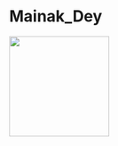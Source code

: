 # Mainak_Dey
<img height="180em" src="https://github-readme-stats.vercel.app/api?username=Mainakdey1_icons=true&hide_border=true&&count_private=true&include_all_commits=true" />
